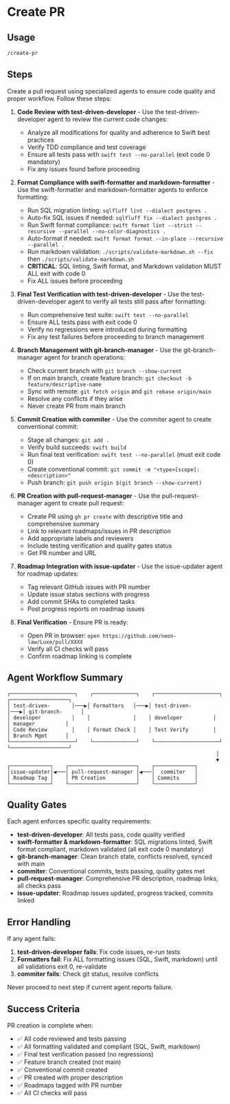 # Create PR

## Usage

```txt
/create-pr
```

## Steps

Create a pull request using specialized agents to ensure code quality and proper workflow. Follow these steps:

1. **Code Review with test-driven-developer** - Use the test-driven-developer agent to review the current code changes:
   - Analyze all modifications for quality and adherence to Swift best practices
   - Verify TDD compliance and test coverage
   - Ensure all tests pass with `swift test --no-parallel` (exit code 0 mandatory)
   - Fix any issues found before proceeding

2. **Format Compliance with swift-formatter and markdown-formatter** - Use the swift-formatter and markdown-formatter agents to enforce formatting:
   - Run SQL migration linting: `sqlfluff lint --dialect postgres .`
   - Auto-fix SQL issues if needed: `sqlfluff fix --dialect postgres .`
   - Run Swift format compliance: `swift format lint --strict --recursive --parallel --no-color-diagnostics .`
   - Auto-format if needed: `swift format format --in-place --recursive --parallel .`
   - Run markdown validation: `./scripts/validate-markdown.sh --fix` then `./scripts/validate-markdown.sh`
   - **CRITICAL**: SQL linting, Swift format, and Markdown validation MUST ALL exit with code 0
   - Fix ALL issues before proceeding

3. **Final Test Verification with test-driven-developer** - Use the test-driven-developer agent to verify all tests still pass after formatting:
   - Run comprehensive test suite: `swift test --no-parallel`
   - Ensure ALL tests pass with exit code 0
   - Verify no regressions were introduced during formatting
   - Fix any test failures before proceeding to branch management

4. **Branch Management with git-branch-manager** - Use the git-branch-manager agent for branch operations:
   - Check current branch with `git branch --show-current`
   - If on main branch, create feature branch: `git checkout -b feature/descriptive-name`
   - Sync with remote: `git fetch origin` and `git rebase origin/main`
   - Resolve any conflicts if they arise
   - Never create PR from main branch

5. **Commit Creation with commiter** - Use the commiter agent to create conventional commit:
   - Stage all changes: `git add .`
   - Verify build succeeds: `swift build`
   - Run final test verification: `swift test --no-parallel` (must exit code 0)
   - Create conventional commit: `git commit -m "<type>[scope]: <description>"`
   - Push branch: `git push origin $(git branch --show-current)`

6. **PR Creation with pull-request-manager** - Use the pull-request-manager agent to create pull request:
   - Create PR using `gh pr create` with descriptive title and comprehensive summary
   - Link to relevant roadmaps/issues in PR description
   - Add appropriate labels and reviewers
   - Include testing verification and quality gates status
   - Get PR number and URL

7. **Roadmap Integration with issue-updater** - Use the issue-updater agent for roadmap updates:
   - Tag relevant GitHub issues with PR number
   - Update issue status sections with progress
   - Add commit SHAs to completed tasks
   - Post progress reports on roadmap issues

8. **Final Verification** - Ensure PR is ready:
   - Open PR in browser: `open https://github.com/neon-law/Luxe/pull/XXXX`
   - Verify all CI checks will pass
   - Confirm roadmap linking is complete

## Agent Workflow Summary

```text
┌─────────────────────┐    ┌──────────────┐    ┌─────────────────────┐    ┌───────────────────┐
│ test-driven-       │───▶│ Formatters   │───▶│ test-driven-       │───▶│ git-branch-      │
│ developer          │    │              │    │ developer          │    │ manager          │
│ Code Review        │    │ Format Check │    │ Test Verify        │    │ Branch Mgmt      │
└─────────────────────┘    └──────────────┘    └─────────────────────┘    └───────────────────┘
                                                                    │
                                                                    ▼
┌─────────────┐    ┌──────────────────────┐    ┌─────────────┐
│issue-updater│◀───│ pull-request-manager │◀───│  commiter   │
│ Roadmap Tag │    │ PR Creation          │    │ Commits     │
└─────────────┘    └──────────────────────┘    └─────────────┘
```

## Quality Gates

Each agent enforces specific quality requirements:

- **test-driven-developer**: All tests pass, code quality verified
- **swift-formatter & markdown-formatter**: SQL migrations linted, Swift format compliant, markdown validated (all exit code 0 mandatory)
- **git-branch-manager**: Clean branch state, conflicts resolved, synced with main
- **commiter**: Conventional commits, tests passing, quality gates met
- **pull-request-manager**: Comprehensive PR description, roadmap links, all checks pass
- **issue-updater**: Roadmap issues updated, progress tracked, commits linked

## Error Handling

If any agent fails:
1. **test-driven-developer fails**: Fix code issues, re-run tests
2. **Formatters fail**: Fix ALL formatting issues (SQL, Swift, markdown) until all validations exit 0, re-validate
3. **commiter fails**: Check git status, resolve conflicts

Never proceed to next step if current agent reports failure.

## Success Criteria

PR creation is complete when:
- ✅ All code reviewed and tests passing
- ✅ All formatting validated and compliant (SQL, Swift, markdown)
- ✅ Final test verification passed (no regressions)
- ✅ Feature branch created (not main)
- ✅ Conventional commit created
- ✅ PR created with proper description
- ✅ Roadmaps tagged with PR number
- ✅ All CI checks will pass
